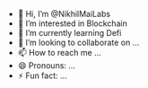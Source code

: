 - 👋 Hi, I’m @NikhilMaiLabs
- 👀 I’m interested in Blockchain
- 🌱 I’m currently learning Defi
- 💞️ I’m looking to collaborate on ...
- 📫 How to reach me ...
- 😄 Pronouns: ...
- ⚡ Fun fact: ...

<!---
NikhilMaiLabs/NikhilMaiLabs is a ✨ special ✨ repository because its `README.md` (this file) appears on your GitHub profile.
You can click the Preview link to take a look at your changes.
--->
